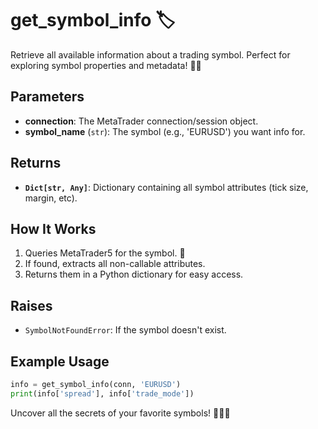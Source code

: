 # get_symbol_info 🏷️

Retrieve all available information about a trading symbol. Perfect for exploring symbol properties and metadata! 🕵️‍♂️

## Parameters
- **connection**: The MetaTrader connection/session object.
- **symbol_name** (`str`): The symbol (e.g., 'EURUSD') you want info for.

## Returns
- **`Dict[str, Any]`**: Dictionary containing all symbol attributes (tick size, margin, etc).

## How It Works
1. Queries MetaTrader5 for the symbol. 📡
2. If found, extracts all non-callable attributes.
3. Returns them in a Python dictionary for easy access.

## Raises
- `SymbolNotFoundError`: If the symbol doesn't exist.

## Example Usage
```python
info = get_symbol_info(conn, 'EURUSD')
print(info['spread'], info['trade_mode'])
```

Uncover all the secrets of your favorite symbols! 🕵️‍♀️✨
